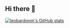 ## Hi there 👋

<!--
**leobardonm/leobardonm** is a ✨ _special_ ✨ repository because its `README.md` (this file) appears on your GitHub profile.

Here are some ideas to get you started:

- 🔭 I’m currently working on ...
- 🌱 I’m currently learning ...
- 👯 I’m looking to collaborate on ...
- 🤔 I’m looking for help with ...
- 💬 Ask me about ...
- 📫 How to reach me: ...
- 😄 Pronouns: ...
- ⚡ Fun fact: ...
-->
[![leobardonm's GitHub stats](https://github-readme-stats.vercel.app/api?username=leobardonm)](https://github.com/leobardonm/github-readme-stats)
